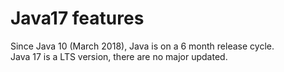 # Java17 features
Since Java 10 (March 2018), Java is on a 6 month release cycle. </br>
Java 17 is a LTS version, there are no major updated.
